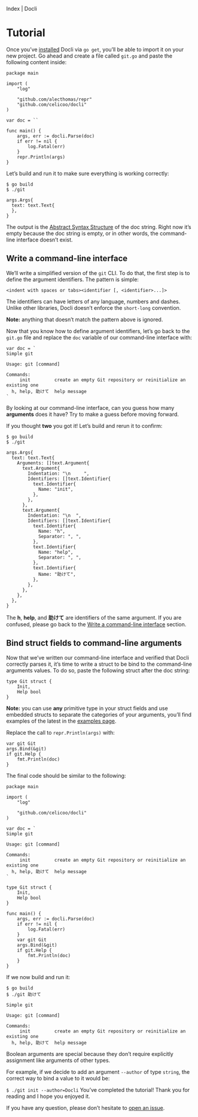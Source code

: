Index | Docli

# Tutorial

Once you’ve [installed](https://docli.dev/docs/installation/) Docli via `go get`, you’ll be able to import it on your new project. Go ahead and create a file called `git.go` and paste the following content inside:

	package main

	import (
		"log"

		"github.com/alecthomas/repr"
		"github.com/celicoo/docli"
	)

	var doc = ``

	func main() {
		args, err := docli.Parse(doc)
		if err != nil {
			log.Fatal(err)
		}
		repr.Println(args)
	}

Let’s build and run it to make sure everything is working correctly:

	$ go build
	$ ./git

	args.Args{
	  text: text.Text{
	  },
	}

The output is the [Abstract Syntax Structure](https://en.wikipedia.org/wiki/Abstract_syntax_tree) of the doc string. Right now it’s empty because the doc string is empty, or in other words, the command-line interface doesn’t exist.

## Write a command-line interface

We’ll write a simplified version of the `git` CLI. To do that, the first step is to define the argument identifiers. The pattern is simple:

`<indent with spaces or tabs><identifier [, <identifier>...]>`

The identifiers can have letters of any language, numbers and dashes. Unlike other libraries, Docli doesn’t enforce the `short-long` convention.

**Note:** anything that doesn’t match the pattern above is ignored.

Now that you know how to define argument identifiers, let’s go back to the `git.go` file and replace the `doc` variable of our command-line interface with:

	var doc = `
	Simple git

	Usage: git [command]

	Commands:
	     init         create an empty Git repository or reinitialize an existing one
	  h, help, 助けて  help message
	`

By looking at our command-line interface, can you guess how many **arguments** does it have? Try to make a guess before moving forward.

If you thought **two** you got it! Let’s build and rerun it to confirm:

	$ go build
	$ ./git

	args.Args{
	  text: text.Text{
	    Arguments: []text.Argument{
	      text.Argument{
	        Indentation: "\n     ",
	        Identifiers: []text.Identifier{
	          text.Identifier{
	            Name: "init",
	          },
	        },
	      },
	      text.Argument{
	        Indentation: "\n  ",
	        Identifiers: []text.Identifier{
	          text.Identifier{
	            Name: "h",
	            Separator: ", ",
	          },
	          text.Identifier{
	            Name: "help",
	            Separator: ", ",
	          },
	          text.Identifier{
	            Name: "助けて",
	          },
	        },
	      },
	    },
	  },
	}

The **h**, **help**, and **助けて** are identifiers of the same argument. If you are confused, please go back to the [Write a command-line interface](https://docli.dev/docs/tutorial/#write-a-command-line-interface) section.

## Bind struct fields to command-line arguments

Now that we’ve written our command-line interface and verified that Docli correctly parses it, it’s time to write a struct to be bind to the command-line arguments values. To do so, paste the following struct after the doc string:

	type Git struct {
		Init,
		Help bool
	}

**Note:** you can use **any** primitive type in your struct fields and use embedded structs to separate the categories of your arguments, you’ll find examples of the latest in the [examples page](https://github.com/celicoo/docli/tree/master/examples).

Replace the call to `repr.Println(args)` with:

	var git Git
	args.Bind(&git)
	if git.Help {
	    fmt.Println(doc)
	}

The final code should be similar to the following:

	package main

	import (
		"log"

		"github.com/celicoo/docli"
	)

	var doc = `
	Simple git

	Usage: git [command]

	Commands:
	     init         create an empty Git repository or reinitialize an existing one
	  h, help, 助けて  help message
	`

	type Git struct {
		Init,
		Help bool
	}

	func main() {
		args, err := docli.Parse(doc)
		if err != nil {
			log.Fatal(err)
		}
	    var git Git
	    args.Bind(&git)
	    if git.Help {
	        fmt.Println(doc)
	    }
	}

If we now build and run it:

	$ go build
	$ ./git 助けて

	Simple git

	Usage: git [command]

	Commands:
	     init         create an empty Git repository or reinitialize an existing one
	  h, help, 助けて  help message

Boolean arguments are special because they don’t require explicitly assignment like arguments of other types.

For example, if we decide to add an argument `--author` of type `string`, the correct way to bind a value to it would be:

`$ ./git init --author=Docli`
You’ve completed the tutorial! Thank you for reading and I hope you enjoyed it.

If you have any question, please don’t hesitate to [open an issue](https://github.com/celicoo/docli/issues).